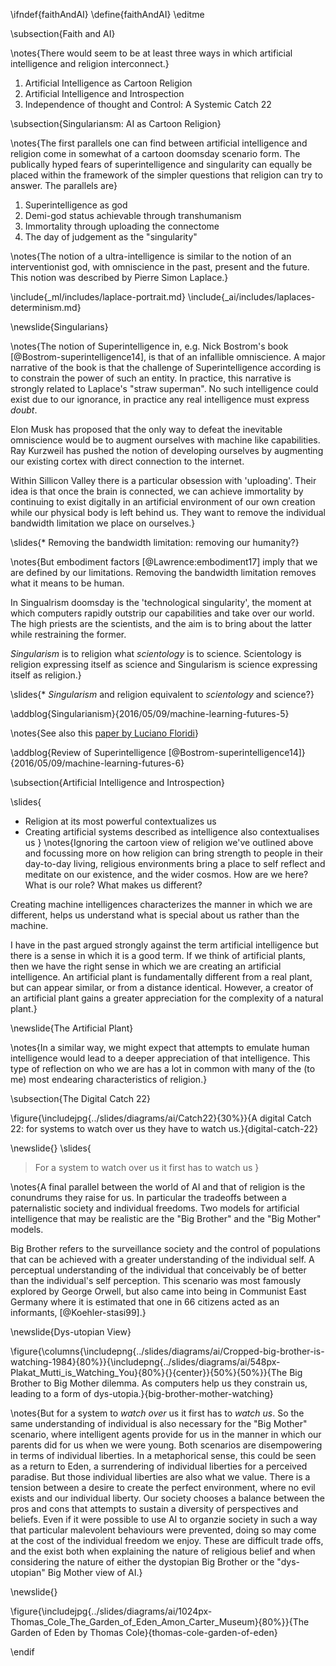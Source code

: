 \ifndef{faithAndAI}
\define{faithAndAI}
\editme

\subsection{Faith and AI}

\notes{There would seem to be at least three ways in which artificial intelligence and religion interconnect.}

1. Artificial Intelligence as Cartoon Religion
2. Artificial Intelligence and Introspection
3. Independence of thought and Control: A Systemic Catch 22

\subsection{Singulariansm: AI as Cartoon Religion}

\notes{The first parallels one can find between artificial intelligence and religion come in somewhat of a cartoon doomsday scenario form. The publically hyped fears of superintelligence and singularity can equally be placed within the framework of the simpler questions that religion can try to answer. The parallels are}

1. Superintelligence as god
2. Demi-god status achievable through transhumanism
3. Immortality through uploading the connectome 
4. The day of judgement as the "singularity"

\notes{The notion of a ultra-intelligence is similar to the notion of an interventionist god, with omniscience in the past, present and the future. This notion was described by Pierre Simon Laplace.}

\include{_ml/includes/laplace-portrait.md}
\include{_ai/includes/laplaces-determinism.md}

\newslide{Singularians}

\notes{The notion of Superintelligence in, e.g. Nick Bostrom's book [@Bostrom-superintelligence14], is that of an infallible omniscience. A major narrative of the book is that the challenge of Superintelligence according is to constrain the power of such an entity. In practice, this narrative is strongly related to Laplace's "straw superman". No such intelligence could exist due to our ignorance, in practice any real intelligence must express *doubt*. 

Elon Musk has proposed that the only way to defeat the inevitable omniscience would be to augment ourselves with machine like capabilities. Ray Kurzweil has pushed the notion of developing ourselves by augmenting our existing cortex with direct connection to the internet. 

Within Sillicon Valley there is a particular obsession with 'uploading'. Their idea is that once the brain is connected, we can achieve immortality by continuing to exist digitally in an artificial environment of our own creation while our physical body is left behind us. They want to remove the individual bandwidth limitation we place on ourselves.}

\slides{* Removing the bandwidth limitation: removing our humanity?}

\notes{But embodiment factors [@Lawrence:embodiment17] imply that we are defined by our limitations. Removing the bandwidth limitation removes what it means to be human.

In Singualrism doomsday is the 'technological singularity', the moment at which computers rapidly outstrip our capabilities and take over our world. The high priests are the scientists, and the aim is to bring about the latter while restraining the former.

*Singularism* is to religion what *scientology* is to science. Scientology is religion expressing itself as science and Singularism is science expressing itself as religion.}

\slides{* *Singularism* and religion equivalent to *scientology* and science?}

\addblog{Singularianism}{2016/05/09/machine-learning-futures-5}

\notes{See also this [paper by Luciano Floridi](http://www.academia.edu/15037984/Singularitarians_AItheists_and_Why_the_Problem_with_Artificial_Intelligence_is_H.A.L._Humanity_At_Large_not_HAL)}

\addblog{Review of Superintelligence [@Bostrom-superintelligence14]}{2016/05/09/machine-learning-futures-6}

\subsection{Artificial Intelligence and Introspection}

\slides{
* Religion at its most powerful contextualizes us
* Creating artificial systems described as intelligence also contextualises us
}
\notes{Ignoring the cartoon view of religion we've outlined above and focussing more on how religion can bring strength to people in their day-to-day living, religious environments bring a place to self reflect and meditate on our existence, and the wider cosmos. How are we here? What is our role? What makes us different?

Creating machine intelligences characterizes the manner in which we are different, helps us understand what is special about us rather than the machine. 

I have in the past argued strongly against the term artificial intelligence but there is a sense in which it is a good term. If we think of artificial plants, then we have the right sense in which we are creating an artificial intelligence. An artificial plant is fundamentally different from a real plant, but can appear similar, or from a distance identical. However, a creator of an artificial plant gains a greater appreciation for the complexity of a natural plant.}

\newslide{The Artificial Plant}

\notes{In a similar way, we might expect that attempts to emulate human intelligence would lead to a deeper appreciation of that intelligence. This type of reflection on who we are has a lot in common with many of the (to me) most endearing characteristics of religion.}

\subsection{The Digital Catch 22}

\figure{\includejpg{../slides/diagrams/ai/Catch22}{30%}}{A digital Catch 22: for systems to watch over us they have to watch us.}{digital-catch-22}

\newslide{}
\slides{
> For a system to watch over us it first has to watch us
}

\notes{A final parallel between the world of AI and that of religion is the conundrums they raise for us. In particular the tradeoffs between a paternalistic society and individual freedoms. Two models for artificial intelligence that may be realistic are the "Big Brother" and the "Big Mother" models. 

Big Brother refers to the surveillance society and the control of populations that can be achieved with a greater understanding of the individual self. A perceptual understanding of the individual that conceivably be of better than the individual's self perception. This scenario was most famously explored by George Orwell, but also came into being in Communist East Germany where it is estimated that one in 66 citizens acted as an informants, [@Koehler-stasi99].}

\newslide{Dys-utopian View}

\figure{\columns{\includepng{../slides/diagrams/ai/Cropped-big-brother-is-watching-1984}{80%}}{\includepng{../slides/diagrams/ai/548px-Plakat_Mutti_is_Watching_You}{80%}{}{center}}{50%}{50%}}{The Big Brother to Big Mother dilemma. As computers help us they constrain us, leading to a form of dys-utopia.}{big-brother-mother-watching}

\notes{But for a system to *watch over* us it first has to *watch us*. So the same understanding of individual is also necessary for the "Big Mother" scenario, where intelligent agents provide for us in the manner in which our parents did for us when we were young. Both scenarios are disempowering in terms of individual liberties. In a metaphorical sense, this could be seen as a return to Eden, a surrendering of individual liberties for a perceived paradise. But those individual liberties are also what we value. There is a tension between a desire to create the perfect environment, where no evil exists and our individual liberty. Our society chooses a balance between the pros and cons that attempts to sustain a diversity of perspectives and beliefs. Even if it were possible to use AI to organzie society in such a way that particular malevolent behaviours were prevented, doing so may come at the cost of the individual freedom we enjoy. These are difficult trade offs, and the exist both when explaining the nature of religious belief and when considering the nature of either the dystopian Big Brother or the "dys-utopian" Big Mother view of AI.}

\newslide{}

\figure{\includejpg{../slides/diagrams/ai/1024px-Thomas_Cole_The_Garden_of_Eden_Amon_Carter_Museum}{80%}}{The Garden of Eden by Thomas Cole}{thomas-cole-garden-of-eden}

\endif
